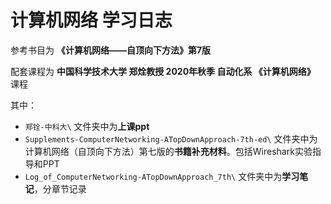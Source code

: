 # 计算机网络 学习日志

参考书目为 **《计算机网络——自顶向下方法》第7版**

配套课程为 **中国科学技术大学 郑烇教授 2020年秋季 自动化系 《计算机网络》** 课程

其中：

- `郑铨-中科大\` 文件夹中为**上课ppt**
- `Supplements-ComputerNetworking-ATopDownApproach-7th-ed\` 文件夹中为计算机网络（自顶向下方法）第七版的**书籍补充材料**。包括Wireshark实验指导和PPT
- `Log_of_ComputerNetworking-ATopDownApproach_7th\` 文件夹中为**学习笔记**，分章节记录

